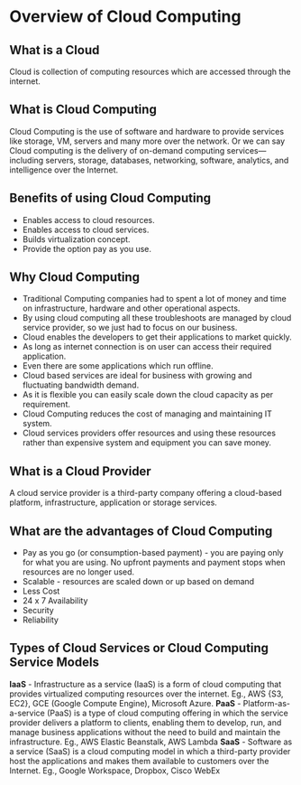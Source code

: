 # Overview of Cloud Computing


## What is a Cloud
  Cloud is collection of computing resources which are accessed through the internet.
  
## What is Cloud Computing
  Cloud Computing is the use of software and hardware to provide services like storage, VM, servers and many more over the network. Or we can say Cloud computing is the delivery of on-demand computing services—including servers, storage, databases, networking, software, analytics, and intelligence over the Internet.
  
## Benefits of using Cloud Computing
  -	Enables access to cloud resources.
  -	Enables access to cloud services.
  -	Builds virtualization concept.
  -	Provide the option pay as you use.

## Why Cloud Computing
  -	Traditional Computing companies had to spent a lot of money and time on infrastructure, hardware and other operational aspects.
  -	By using cloud computing all these troubleshoots are managed by cloud service provider, so we just had to focus on our business.
  -	Cloud enables the developers to get their applications to market quickly.
  -	As long as internet connection is on user can access their required application.
  -	Even there are some applications which run offline.
  -	Cloud based services are ideal for business with growing and fluctuating bandwidth demand.
  -	As it is flexible you can easily scale down the cloud capacity as per requirement.
  -	Cloud Computing reduces the cost of managing and maintaining IT system.
  -	Cloud services providers offer resources and using these resources rather than expensive system and equipment you can save money.

## What is a Cloud Provider
  A cloud service provider is a third-party company offering a cloud-based platform, infrastructure, application or storage services.
  
## What are the advantages of Cloud Computing
  - Pay as you go (or consumption-based payment) - you are paying only for what you are using. No upfront payments and payment stops when resources are no longer used.
  - Scalable - resources are scaled down or up based on demand
  - Less Cost
  - 24 x 7 Availability	
  - Security
  - Reliability

## Types of Cloud Services or Cloud Computing Service Models
  <b>IaaS</b> - Infrastructure as a service (IaaS) is a form of cloud computing that provides virtualized computing resources over the internet. Eg., AWS {S3, EC2}, GCE (Google Compute Engine), Microsoft Azure.
  <b>PaaS</b> - Platform-as-a-service (PaaS) is a type of cloud computing offering in which the service provider delivers a platform to clients, enabling them to develop, run, and manage business applications without the need to build and maintain the infrastructure. Eg., AWS Elastic Beanstalk, AWS Lambda
  <b>SaaS</b> - Software as a service (SaaS) is a cloud computing model in which a third-party provider host the applications and makes them available to customers over the Internet. Eg., Google Workspace, Dropbox, Cisco WebEx


